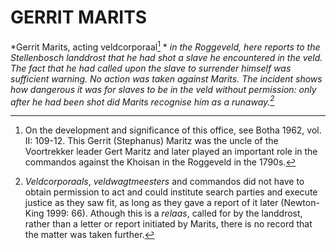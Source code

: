 # GERRIT MARITS

*Gerrit Marits, acting veldcorporaal[^1] * *in the Roggeveld, here reports to the Stellenbosch landdrost that he had shot a slave he encountered in the veld. The fact that he had called upon the slave to surrender himself was sufficient warning. No action was taken against Marits. The incident shows how dangerous it was for slaves to be in the veld without permission: only after he had been shot did Marits recognise him as a runaway.[^2]*

[^1]: On the development and significance of this office, see Botha 1962, vol. II: 109-12. This Gerrit (Stephanus) Maritz was the uncle of the Voortrekker leader Gert Maritz and later played an important role in the commandos against the Khoisan in the Roggeveld in the 1790s.

[^2]: *Veldcorporaals*, *veldwagtmeesters* and commandos did not have to obtain permission to act and could institute search parties and execute justice as they saw fit, as long as they gave a report of it later (Newton-King 1999: 66). Athough this is a *relaas*, called for by the landdrost, rather than a letter or report initiated by Marits, there is no record that the matter was taken further.